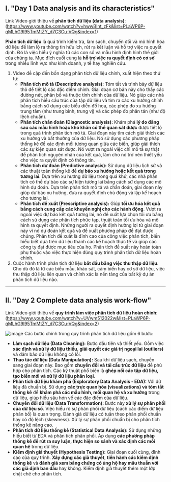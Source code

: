 ## I. "Day 1 Data analysis and its characteristics"
Link Video giới thiệu về **phân tích dữ liệu (data analysis)**:(https://www.youtube.com/watch?v=hwwBInt_zFk&list=PLaWP6P-qMLhG9l95TmMtZY_d7C3Cu-VQg&index=1)


**Phân tích dữ liệu** là quá trình kiểm tra, làm sạch, chuyển đổi và mô hình hóa dữ liệu để làm lộ ra thông tin hữu ích, rút ra kết luận và hỗ trợ việc ra quyết định. Đó là việc hiểu ý nghĩa từ các con số và mẫu hình định hình thế giới của chúng ta. Mục đích cuối cùng là **hỗ trợ việc ra quyết định có cơ sở** trong nhiều lĩnh vực như kinh doanh, y tế hay nghiên cứu.
1. Video đề cập đến bốn dạng phân tích dữ liệu chính, xuất hiện theo thứ tự:
    *   **Phân tích mô tả (Descriptive analysis):** Tóm tắt và trình bày dữ liệu thô để tiết lộ các đặc điểm chính. Giai đoạn cơ bản này cho thấy các đường nét, phân bố và thuộc tính chính của dữ liệu. Nó giúp các nhà phân tích hiểu cấu trúc của tập dữ liệu và tìm ra các xu hướng chính bằng cách sử dụng các biểu diễn đồ họa, các phép đo xu hướng trung tâm (như trung bình, trung vị) và các phép đo phân tán (như độ lệch chuẩn).
    *   **Phân tích chẩn đoán (Diagnostic analysis):** Khám phá **lý do đằng sau các mẫu hình hoặc khó khăn có thể quan sát được** được tiết lộ trong quá trình phân tích mô tả. Giai đoạn này tìm cách giải thích các xu hướng và bất thường của dữ liệu. Nó sử dụng các phương pháp thống kê để xác định mối tương quan giữa các biến, giúp giải thích các sự kiện quan sát được. Nó vượt ra ngoài việc chỉ mô tả sự thật để phân tích nguyên nhân của kết quả, làm cho nó trở nên thiết yếu cho việc ra quyết định có thông tin.
    *   **Phân tích dự đoán (Predictive analysis):** Sử dụng dữ liệu lịch sử và các thuật toán thống kê để **dự báo xu hướng hoặc kết quả trong tương lai**. Dựa trên xu hướng dữ liệu trong quá khứ, các nhà phân tích có thể dự báo các sự kiện tương lai bằng cách sử dụng các mô hình dự đoán. Dựa trên phân tích mô tả và chẩn đoán, giai đoạn này giúp dự báo xu hướng, đưa ra quyết định chủ động và lập kế hoạch cho tương lai.
    *   **Phân tích đề xuất (Prescriptive analysis):** Giúp **tối ưu hóa kết quả bằng cách cung cấp các khuyến nghị cho các hành động**. Vượt ra ngoài việc dự báo kết quả tương lai, nó đề xuất lựa chọn tối ưu bằng cách sử dụng các phân tích phức tạp, thuật toán tối ưu hóa và mô hình ra quyết định. Những người ra quyết định hưởng lợi từ giai đoạn này vì nó dự đoán kết quả và đề xuất phương pháp để đạt được chúng. Phân tích đề xuất là đỉnh cao của công việc phân tích, biến hiểu biết dựa trên dữ liệu thành các kế hoạch thực tế và giúp các công ty đạt được mục tiêu của họ. Phân tích đề xuất này hoàn toàn phụ thuộc vào việc thực hiện đúng quy trình phân tích dữ liệu hoàn chỉnh.
2. Cuộc hành trình phân tích dữ liệu **bắt đầu bằng việc thu thập dữ liệu**. Cho dù đó là từ các biểu mẫu, khảo sát, cảm biến hay cơ sở dữ liệu, việc thu thập dữ liệu liên quan và chính xác là nền tảng của bất kỳ dự án phân tích dữ liệu nào.

---

## II. "Day 2 Complete data analysis work-flow"
Link Video giới thiệu về **quy trình làm việc phân tích dữ liệu hoàn chỉnh**: (https://www.youtube.com/watch?v=UVwm512022w&list=PLaWP6P-qMLhG9l95TmMtZY_d7C3Cu-VQg&index=2)

![image](https://github.com/user-attachments/assets/2f4cc3f1-8db6-4516-8df0-72ba92f652c9)
Các bước chính trong quy trình phân tích dữ liệu gồm 6 bước: 
*   **Làm sạch dữ liệu (Data Cleaning):** Bước đầu tiên và thiết yếu. Gồm việc **xác định và xử lý dữ liệu thiếu**, **giải quyết các giá trị ngoại lai (outliers)** và đảm bảo dữ liệu không có lỗi.
*   **Thao tác dữ liệu (Data Manipulation):** Sau khi dữ liệu sạch, chuyển sang giai đoạn này. Bao gồm **chuyển đổi và tái cấu trúc dữ liệu** để phù hợp cho phân tích. Các kỹ thuật phổ biến là **ghép nối các tập dữ liệu, tạo biến mới và xử lý dữ liệu phân loại**.
*   **Phân tích dữ liệu khám phá (Exploratory Data Analysis - EDA):** Với dữ liệu đã chuẩn bị. Sử dụng **các trực quan hóa (visualizations) và tóm tắt thống kê** để **khám phá các mẫu hình, mối quan hệ và xu hướng** trong dữ liệu, giúp hiểu sâu hơn về các đặc điểm của dữ liệu.
*   **Chuyển đổi dữ liệu (Data Transformation):** Bước này **xử lý sự phân phối của dữ liệu số**. Việc hiểu rõ sự phân phối dữ liệu (cách các điểm dữ liệu phân bổ) là quan trọng. Đánh giá dữ liệu có tuân theo phân phối chuẩn hay có độ lệch (skewness). Xử lý sự phân phối chuẩn bị cho phân tích thống kê nâng cao.
*   **Phân tích dữ liệu thống kê (Statistical Data Analysis):** Sử dụng những hiểu biết từ EDA và phân tích phân phối. Áp dụng **các phương pháp thống kê để rút ra suy luận, thực hiện so sánh và xác định các mối quan hệ** trong dữ liệu.
*   **Kiểm định giả thuyết (Hypothesis Testing):** Giai đoạn cuối cùng, đỉnh cao của quy trình. **Xây dựng các giả thuyết**, **tiến hành các kiểm định thống kê** và **đánh giá xem bằng chứng có ủng hộ hay mâu thuẫn với các giả định ban đầu** hay không. Kiểm định giả thuyết thêm một lớp chặt chẽ cho phân tích.
